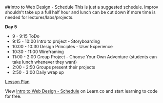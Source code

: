 

##Intro to Web Design - Schedule
This is just a suggested schedule. Improv shouldn't take up a full half hour and lunch can be cut down if more time is needed for lectures/labs/projects.

**Day 5**
+ 9 - 9:15 ToDo
+ 9:15 - 10:00 Intro to project - Storyboarding
+ 10:00 - 10:30 Design Principles - User Experience
+ 10:30 - 11:00 Wireframing
+ 11:00 - 2:00 Group Project - Choose Your Own Adventure (students can take lunch whenever they want)
+ 2:00 - 2:50 Groups present their projects
+ 2:50 - 3:00 Daily wrap up

[Lesson Plan](https://docs.google.com/a/flatironschool.com/document/d/1-TT9WqkQxmLF5dsr3Du7yFn9Yfv4cO37fxzY4bMh0no/edit)

<p data-visibility='hidden'>View <a href='https://learn.co/lessons/hs-intro-web-day5-schedule' title='Intro to Web Design - Schedule'>Intro to Web Design - Schedule</a> on Learn.co and start learning to code for free.</p>
